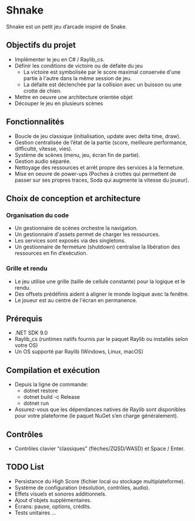 # Shnake

Shnake est un petit jeu d’arcade inspiré de Snake.

## Objectifs du projet
- Implémenter le jeu en C# / Raylib_cs.
- Définir les conditions de victoire ou de défaite du jeu
  - La victoire est symbolisée par le score maximal conservée d'une partie à l'autre
    dans la même session de jeu.
  - La défaite est déclenchée par la collision avec un buisson ou une crotte de chien.
- Mettre en oeuvre une architecture orientée objet
- Découper le jeu en plusieurs scènes

## Fonctionnalités
- Boucle de jeu classique (initialisation, update avec delta time, draw).
- Gestion centralisée de l’état de la partie (score, meilleure performance, difficulté, vitesse, vies).
- Système de scènes (menu, jeu, écran fin de partie).
- Gestion audio séparée.
- Nettoyage des ressources et arrêt propre des services à la fermeture.
- Mise en oeuvre de power-ups (Poches à crottes qui permettent de passer
  sur ses propres traces, Soda qui augmente la vitesse du joueur).

## Choix de conception et architecture

### Organisation du code
- Un gestionnaire de scènes orchestre la navigation.
- Un gestionnaire d'assets permet de charger les ressources.
- Les services sont exposés via des singletons.
- Un gestionnaire de fermeture (shutdown) centralise la libération des ressources en fin d’exécution.

### Grille et rendu
- Le jeu utilise une grille (taille de cellule constante) pour la logique et le rendu.
- Des offsets prédéfinis aident à aligner le monde logique avec la fenêtre.
- Le joueur est au centre de l'écran en permanence.

## Prérequis
- .NET SDK 9.0
- Raylib_cs (runtimes natifs fournis par le paquet Raylib ou installés selon votre OS)
- Un OS supporté par Raylib (Windows, Linux, macOS)

## Compilation et exécution
- Depuis la ligne de commande:
    - dotnet restore
    - dotnet build -c Release
    - dotnet run
- Assurez-vous que les dépendances natives de Raylib sont disponibles pour votre plateforme (le paquet NuGet s’en charge généralement).

## Contrôles
- Contrôles clavier “classiques” (flèches/ZQSD/WASD) et Space / Enter.

## TODO List
- Persistance du High Score (fichier local ou stockage multiplateforme).
- Système de configuration (résolution, contrôles, audio).
- Effets visuels et sonores additionnels.
- Ajout d'objets supplémentaires.
- Écrans: pause, options, crédits.
- Tests unitaires ...
